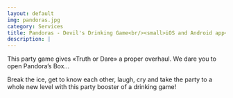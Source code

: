 ```yaml
---
layout: default
img: pandoras.jpg
category: Services
title: Pandoras - Devil's Drinking Game<br/><small>iOS and Android app</small>
description: |
---
```

This party game gives «Truth or Dare» a proper overhaul. We dare you to open Pandora’s Box…

Break the ice, get to know each other, laugh, cry and take the party to a whole new level with this party booster of a drinking game!